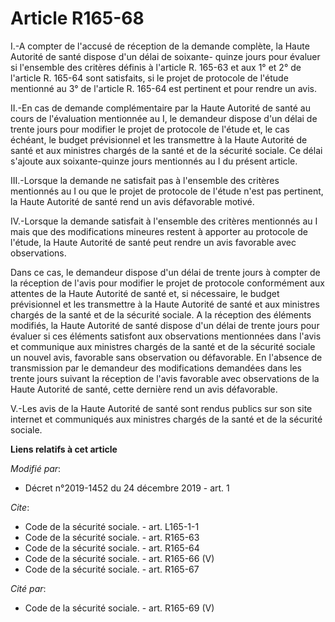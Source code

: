 # Article R165-68

I.-A compter de l'accusé de réception de la demande complète, la Haute Autorité de santé dispose d'un délai de soixante-
quinze jours pour évaluer si l'ensemble des critères définis à l'article R. 165-63 et aux 1° et 2° de l'article R. 165-64
sont satisfaits, si le projet de protocole de l'étude mentionné au 3° de l'article R. 165-64 est pertinent et pour rendre un
avis. 

II.-En cas de demande complémentaire par la Haute Autorité de santé au cours de l'évaluation mentionnée au I, le demandeur
dispose d'un délai de trente jours pour modifier le projet de protocole de l'étude et, le cas échéant, le budget prévisionnel
et les transmettre à la Haute Autorité de santé et aux ministres chargés de la santé et de la sécurité sociale. Ce délai
s'ajoute aux soixante-quinze jours mentionnés au I du présent article. 

III.-Lorsque la demande ne satisfait pas à l'ensemble des critères mentionnés au I ou que le projet de protocole de l'étude
n'est pas pertinent, la Haute Autorité de santé rend un avis défavorable motivé. 

IV.-Lorsque la demande satisfait à l'ensemble des critères mentionnés au I mais que des modifications mineures restent à
apporter au protocole de l'étude, la Haute Autorité de santé peut rendre un avis favorable avec observations. 

Dans ce cas, le demandeur dispose d'un délai de trente jours à compter de la réception de l'avis pour modifier le projet de
protocole conformément aux attentes de la Haute Autorité de santé et, si nécessaire, le budget prévisionnel et les
transmettre à la Haute Autorité de santé et aux ministres chargés de la santé et de la sécurité sociale. A la réception des
éléments modifiés, la Haute Autorité de santé dispose d'un délai de trente jours pour évaluer si ces éléments satisfont aux
observations mentionnées dans l'avis et communique aux ministres chargés de la santé et de la sécurité sociale un nouvel
avis, favorable sans observation ou défavorable. En l'absence de transmission par le demandeur des modifications demandées
dans les trente jours suivant la réception de l'avis favorable avec observations de la Haute Autorité de santé, cette
dernière rend un avis défavorable. 

V.-Les avis de la Haute Autorité de santé sont rendus publics sur son site internet et communiqués aux ministres chargés de
la santé et de la sécurité sociale.

**Liens relatifs à cet article**

_Modifié par_:

  - Décret n°2019-1452 du 24 décembre 2019 - art. 1

_Cite_:

  - Code de la sécurité sociale. - art. L165-1-1
  - Code de la sécurité sociale. - art. R165-63
  - Code de la sécurité sociale. - art. R165-64
  - Code de la sécurité sociale. - art. R165-66 (V)
  - Code de la sécurité sociale. - art. R165-67

_Cité par_:

  - Code de la sécurité sociale. - art. R165-69 (V)

